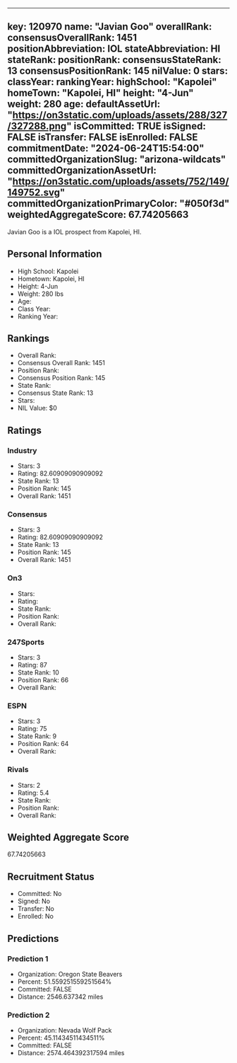 ---
  key: 120970
  name: "Javian Goo"
  overallRank: 
  consensusOverallRank: 1451
  positionAbbreviation: IOL
  stateAbbreviation: HI
  stateRank: 
  positionRank: 
  consensusStateRank: 13
  consensusPositionRank: 145
  nilValue: 0
  stars: 
  classYear: 
  rankingYear: 
  highSchool: "Kapolei"
  homeTown: "Kapolei, HI"
  height: "4-Jun"
  weight: 280
  age: 
  defaultAssetUrl: "https://on3static.com/uploads/assets/288/327/327288.png"
  isCommitted: TRUE
  isSigned: FALSE
  isTransfer: FALSE
  isEnrolled: FALSE
  commitmentDate: "2024-06-24T15:54:00"
  committedOrganizationSlug: "arizona-wildcats"
  committedOrganizationAssetUrl: "https://on3static.com/uploads/assets/752/149/149752.svg"
  committedOrganizationPrimaryColor: "#050f3d"
  weightedAggregateScore: 67.74205663
  ---
  
  Javian Goo is a IOL prospect from Kapolei, HI.
  
  ## Personal Information
  - High School: Kapolei
  - Hometown: Kapolei, HI
  - Height: 4-Jun
  - Weight: 280 lbs
  - Age: 
  - Class Year: 
  - Ranking Year: 
  
  ## Rankings
  - Overall Rank: 
  - Consensus Overall Rank: 1451
  - Position Rank: 
  - Consensus Position Rank: 145
  - State Rank: 
  - Consensus State Rank: 13
  - Stars: 
  - NIL Value: $0
  
  ## Ratings
  
  ### Industry
  - Stars: 3
  - Rating: 82.60909090909092
  - State Rank: 13
  - Position Rank: 145
  - Overall Rank: 1451
  
  ### Consensus
  - Stars: 3
  - Rating: 82.60909090909092
  - State Rank: 13
  - Position Rank: 145
  - Overall Rank: 1451
  
  ### On3
  - Stars: 
  - Rating: 
  - State Rank: 
  - Position Rank: 
  - Overall Rank: 
  
  ### 247Sports
  - Stars: 3
  - Rating: 87
  - State Rank: 10
  - Position Rank: 66
  - Overall Rank: 
  
  ### ESPN
  - Stars: 3
  - Rating: 75
  - State Rank: 9
  - Position Rank: 64
  - Overall Rank: 
  
  ### Rivals
  - Stars: 2
  - Rating: 5.4
  - State Rank: 
  - Position Rank: 
  - Overall Rank: 
  
  ## Weighted Aggregate Score
  67.74205663
  
  ## Recruitment Status
  - Committed: No
  - Signed: No
  - Transfer: No
  - Enrolled: No
  
  
  
  ## Predictions
  
  ### Prediction 1
  - Organization: Oregon State Beavers
  - Percent: 51.559251559251564%
  - Committed: FALSE
  - Distance: 2546.637342 miles
  
  ### Prediction 2
  - Organization: Nevada Wolf Pack
  - Percent: 45.11434511434511%
  - Committed: FALSE
  - Distance: 2574.464392317594 miles
  